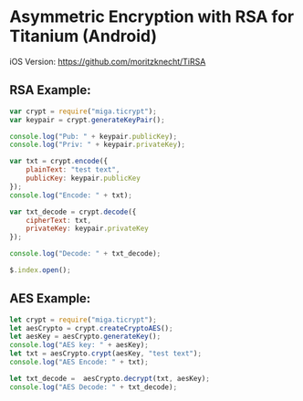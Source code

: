 # Asymmetric Encryption with RSA for Titanium (Android)

iOS Version: https://github.com/moritzknecht/TiRSA

## RSA Example:

```javascript
var crypt = require("miga.ticrypt");
var keypair = crypt.generateKeyPair();

console.log("Pub: " + keypair.publicKey);
console.log("Priv: " + keypair.privateKey);

var txt = crypt.encode({
    plainText: "test text",
    publicKey: keypair.publicKey
});
console.log("Encode: " + txt);

var txt_decode = crypt.decode({
    cipherText: txt,
    privateKey: keypair.privateKey
});

console.log("Decode: " + txt_decode);

$.index.open();

```


## AES Example:

```javascript
let crypt = require("miga.ticrypt");
let aesCrypto = crypt.createCryptoAES();
let aesKey = aesCrypto.generateKey();
console.log("AES key: " + aesKey);
let txt = aesCrypto.crypt(aesKey, "test text");
console.log("AES Encode: " + txt);

let txt_decode =  aesCrypto.decrypt(txt, aesKey);
console.log("AES Decode: " + txt_decode);
```
